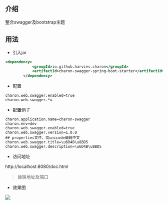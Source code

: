 ## 介绍

整合swagger及bootstrap主题

## 用法

- 引入jar

```xml
<dependency>
            <groupId>io.github.harvies.charon</groupId>
            <artifactId>charon-swagger-spring-boot-starter</artifactId>
        </dependency>
```

- 配置
```properties
charon.web.swagger.enabled=true
charon.web.swagger.*=
```
- 配置例子 
```properties
charon.application.name=charon-swagger
charon.env=dev
charon.web.swagger.enabled=true
charon.web.swagger.version=1.0.0
## properties文件，需unicode编码中文
charon.web.swagger.title=\u6D4B\u8BD5
charon.web.swagger.description=\u6D4B\u8BD5
```

- 访问地址

http://localhost:8080/doc.html

> 替换地址及端口

- 效果图

![](https://harvies-cdn.oss-cn-hangzhou.aliyuncs.com/2020/08/10/20200910160900013-image.png)
